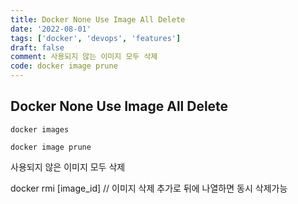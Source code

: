 ```yaml
---
title: Docker None Use Image All Delete
date: '2022-08-01'
tags: ['docker', 'devops', 'features']
draft: false
comment: 사용되지 않는 이미지 모두 삭제
code: docker image prune
---
```


## Docker None Use Image All Delete

```docker
docker images

docker image prune
```

사용되지 않은 이미지 모두 삭제

docker rmi [image_id] // 이미지 삭제 추가로 뒤에 나열하면 동시 삭제가능
